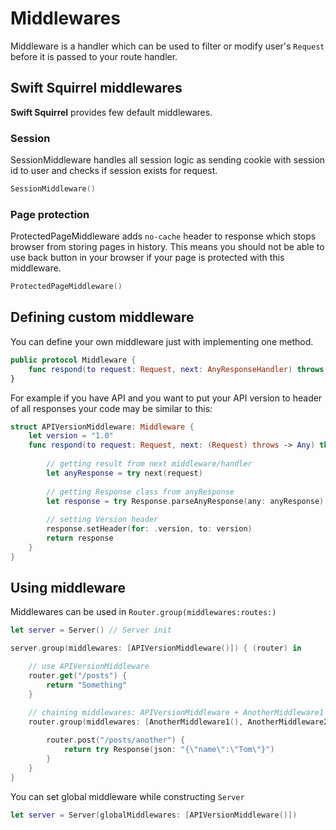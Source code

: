 # Middlewares

Middleware is a handler which can be used to filter or modify user's `Request` before it is passed to your route handler.

## Swift Squirrel middlewares

**Swift Squirrel** provides few default middlewares.

### Session

SessionMiddleware handles all session logic as sending cookie with session id to user and checks if session exists for request.

```swift
SessionMiddleware()
```

### Page protection

ProtectedPageMiddleware adds `no-cache` header to response which stops browser from storing pages in history. This means you should not be able to use back button in your browser if your page is protected with this middleware.

```swift
ProtectedPageMiddleware()
```


## Defining custom middleware

You can define your own middleware just with implementing one method.

```swift
public protocol Middleware {
    func respond(to request: Request, next: AnyResponseHandler) throws -> Any
}
```

For example if you have API and you want to put your API version to header of all responses your code may be similar to this:

```swift
struct APIVersionMiddleware: Middleware {
    let version = "1.0"
    func respond(to request: Request, next: (Request) throws -> Any) throws -> Any {
    
        // getting result from next middleware/handler
        let anyResponse = try next(request)    
        
        // getting Response class from anyResponse
        let response = try Response.parseAnyResponse(any: anyResponse)
        
        // setting Version header
        response.setHeader(for: .version, to: version)
        return response
    }
}
```

## Using middleware

Middlewares can be used in `Router.group(middlewares:routes:)`

```swift
let server = Server() // Server init

server.group(middlewares: [APIVersionMiddleware()]) { (router) in

    // use APIVersionMiddleware
    router.get("/posts") {
        return "Something"
    }

    // chaining middlewares: APIVersionMiddleware + AnotherMiddleware1 + AnotherMiddleware2
    router.group(middlewares: [AnotherMiddleware1(), AnotherMiddleware2()]) { (router) in
    
        router.post("/posts/another") {
            return try Response(json: "{\"name\":\"Tom\"}")
        }
    }
}
```

You can set global middleware while constructing `Server`

```swift
let server = Server(globalMiddlewares: [APIVersionMiddleware()])
```


